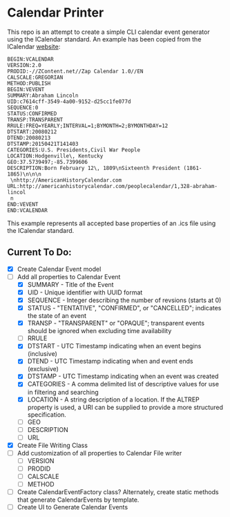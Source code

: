 # Calendar Printer
This repo is an attempt to create a simple CLI calendar event generator using the ICalendar standard. An example has been copied from the ICalendar [website](https://icalendar.org/):

```
BEGIN:VCALENDAR
VERSION:2.0
PRODID:-//ZContent.net//Zap Calendar 1.0//EN
CALSCALE:GREGORIAN
METHOD:PUBLISH
BEGIN:VEVENT
SUMMARY:Abraham Lincoln
UID:c7614cff-3549-4a00-9152-d25cc1fe077d
SEQUENCE:0
STATUS:CONFIRMED
TRANSP:TRANSPARENT
RRULE:FREQ=YEARLY;INTERVAL=1;BYMONTH=2;BYMONTHDAY=12
DTSTART:20080212
DTEND:20080213
DTSTAMP:20150421T141403
CATEGORIES:U.S. Presidents,Civil War People
LOCATION:Hodgenville\, Kentucky
GEO:37.5739497;-85.7399606
DESCRIPTION:Born February 12\, 1809\nSixteenth President (1861-1865)\n\n\n
 \nhttp://AmericanHistoryCalendar.com
URL:http://americanhistorycalendar.com/peoplecalendar/1,328-abraham-lincol
 n
END:VEVENT
END:VCALENDAR
```

This example represents all accepted base properties of an .ics file using the ICalendar standard. 

## Current To Do:
- [X] Create Calendar Event model
- [ ] Add all properties to Calendar Event
    - [X] SUMMARY - Title of the Event
    - [X] UID - Unique identifier with UUID format
    - [X] SEQUENCE - Integer describing the number of revsions (starts at 0)
    - [X] STATUS - "TENTATIVE", "CONFIRMED", or "CANCELLED"; indicates the state of an event
    - [X] TRANSP - "TRANSPARENT" or "OPAQUE"; transparent events should be ignored when excluding time availability
    - [ ] RRULE
    - [X] DTSTART - UTC Timestamp indicating when an event begins (inclusive)
    - [X] DTEND - UTC Timestamp indicating when and event ends (exclusive)
    - [X] DTSTAMP - UTC Timestamp indicating when an event was created
    - [X] CATEGORIES - A comma delimited list of descriptive values for use in filtering and searching
    - [X] LOCATION - A string description of a location. If the ALTREP property is used, a URI can be supplied to provide a more structured specification.
    - [ ] GEO
    - [ ] DESCRIPTION
    - [ ] URL
- [X] Create File Writing Class
- [ ] Add customization of all properties to Calendar File writer
    - [ ] VERSION
    - [ ] PRODID
    - [ ] CALSCALE
    - [ ] METHOD
- [ ] Create CalendarEventFactory class? Alternately, create static methods that generate CalendarEvents by template.
- [ ] Create UI to Generate Calendar Events
